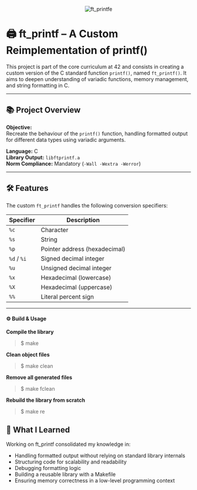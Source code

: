 <div align="center">

  ![ft_printfe](https://raw.githubusercontent.com/xSilverWasHere/42-project-badges/refs/heads/main/covers/cover-ft_printf.png)
</div>

# 🖨️ ft_printf – A Custom Reimplementation of printf()

This project is part of the core curriculum at 42 and consists in creating a custom version of the C standard function `printf()`, named `ft_printf()`. It aims to deepen understanding of variadic functions, memory management, and string formatting in C.

---

## 📚 Project Overview

**Objective:**  
Recreate the behaviour of the `printf()` function, handling formatted output for different data types using variadic arguments.

**Language:** C  
**Library Output:** `libftprintf.a`  
**Norm Compliance:** Mandatory (`-Wall -Wextra -Werror`)

---

## 🛠️ Features

The custom `ft_printf` handles the following conversion specifiers:

| Specifier | Description                        |
|-----------|------------------------------------|
| `%c`      | Character                          |
| `%s`      | String                             |
| `%p`      | Pointer address (hexadecimal)      |
| `%d` / `%i` | Signed decimal integer           |
| `%u`      | Unsigned decimal integer           |
| `%x`      | Hexadecimal (lowercase)            |
| `%X`      | Hexadecimal (uppercase)            |
| `%%`      | Literal percent sign               |

---

#### ⚙️ Build & Usage

**Compile the library**

>$ make

**Clean object files**

>$ make clean

**Remove all generated files**

>$ make fclean

**Rebuild the library from scratch**

>$ make re

## 🎯 What I Learned

Working on ft_printf consolidated my knowledge in:
 - Handling formatted output without relying on standard library internals
 - Structuring code for scalability and readability
 - Debugging formatting logic
 - Building a reusable library with a Makefile
 - Ensuring memory correctness in a low-level programming context

